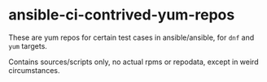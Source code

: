 # ansible-ci-contrived-yum-repos

These are yum repos for certain test cases in ansible/ansible, for `dnf` and
`yum` targets.

Contains sources/scripts only, no actual rpms or repodata, except in weird
circumstances.
